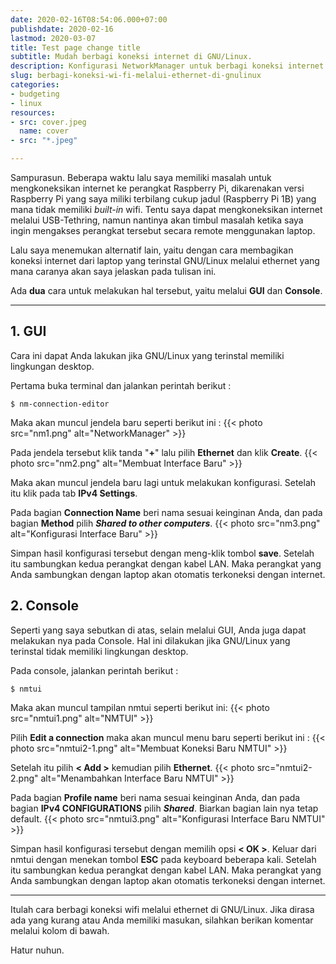 ```yaml
---
date: 2020-02-16T08:54:06.000+07:00
publishdate: 2020-02-16
lastmod: 2020-03-07
title: Test page change title
subtitle: Mudah berbagi koneksi internet di GNU/Linux.
description: Konfigurasi NetworkManager untuk berbagi koneksi internet di GNU/Linux.
slug: berbagi-koneksi-wi-fi-melalui-ethernet-di-gnulinux
categories:
- budgeting
- linux
resources:
- src: cover.jpeg
  name: cover
- src: "*.jpeg"

---
```

Sampurasun. Beberapa waktu lalu saya memiliki masalah untuk mengkoneksikan internet ke perangkat Raspberry Pi, dikarenakan versi Raspberry Pi yang saya miliki terbilang cukup jadul (Raspberry Pi 1B) yang mana tidak memiliki _built-in_ wifi. Tentu saya dapat mengkoneksikan internet melalui USB-Tethring, namun nantinya akan timbul masalah ketika saya ingin mengakses perangkat tersebut secara remote menggunakan laptop.

Lalu saya menemukan alternatif lain, yaitu dengan cara membagikan koneksi internet dari laptop yang terinstal GNU/Linux melalui ethernet yang mana caranya akan saya jelaskan pada tulisan ini.

Ada **dua** cara untuk melakukan hal tersebut, yaitu melalui **GUI** dan **Console**.

***

## 1. GUI
Cara ini dapat Anda lakukan jika GNU/Linux yang terinstal memiliki lingkungan desktop.

Pertama buka terminal dan jalankan perintah berikut :
```
$ nm-connection-editor
```
Maka akan muncul jendela baru seperti berikut ini :
{{< photo src="nm1.png" alt="NetworkManager" >}}

Pada jendela tersebut klik tanda "**+**" lalu pilih **Ethernet** dan klik **Create**.
{{< photo src="nm2.png" alt="Membuat Interface Baru" >}}

Maka akan muncul jendela baru lagi untuk melakukan konfigurasi. Setelah itu klik pada tab **IPv4 Settings**.

Pada bagian **Connection Name** beri nama sesuai keinginan Anda, dan pada bagian **Method** pilih ***Shared to other computers***.
{{< photo src="nm3.png" alt="Konfigurasi Interface Baru" >}}

Simpan hasil konfigurasi tersebut dengan meng-klik tombol **save**. Setelah itu sambungkan kedua perangkat dengan kabel LAN. Maka perangkat yang Anda sambungkan dengan laptop akan otomatis terkoneksi dengan internet.

## 2. Console
Seperti yang saya sebutkan di atas, selain melalui GUI, Anda juga dapat melakukan nya pada Console. Hal ini dilakukan jika GNU/Linux yang terinstal tidak memiliki lingkungan desktop.

Pada console, jalankan perintah berikut :
```
$ nmtui
```
Maka akan muncul tampilan nmtui seperti berikut ini:
{{< photo src="nmtui1.png" alt="NMTUI" >}}

Pilih **Edit a connection** maka akan muncul menu baru seperti berikut ini :
{{< photo src="nmtui2-1.png" alt="Membuat Koneksi Baru NMTUI" >}}

Setelah itu pilih **< Add >** kemudian pilih **Ethernet**.
{{< photo src="nmtui2-2.png" alt="Menambahkan Interface Baru NMTUI" >}}

Pada bagian **Profile name** beri nama sesuai keinginan Anda, dan pada bagian **IPv4 CONFIGURATIONS** pilih ***Shared***. Biarkan bagian lain nya tetap default.
{{< photo src="nmtui3.png" alt="Konfigurasi Interface Baru NMTUI" >}}

Simpan hasil konfigurasi tersebut dengan memilih opsi **< OK >**. Keluar dari nmtui dengan menekan tombol **ESC** pada keyboard beberapa kali.
Setelah itu sambungkan kedua perangkat dengan kabel LAN. Maka perangkat yang Anda sambungkan dengan laptop akan otomatis terkoneksi dengan internet.

***

Itulah cara berbagi koneksi wifi melalui ethernet di GNU/Linux. Jika dirasa ada yang kurang atau
Anda memiliki masukan, silahkan berikan komentar melalui kolom di bawah.

Hatur nuhun.